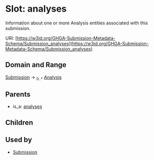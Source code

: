 
# Slot: analyses


Information about one or more Analysis entities associated with this submission.

URI: [https://w3id.org/GHGA-Submission-Metadata-Schema/Submission_analyses](https://w3id.org/GHGA-Submission-Metadata-Schema/Submission_analyses)


## Domain and Range

[Submission](Submission.md) &#8594;  <sub>0..\*</sub> [Analysis](Analysis.md)

## Parents

 *  is_a: [analyses](analyses.md)

## Children


## Used by

 * [Submission](Submission.md)
